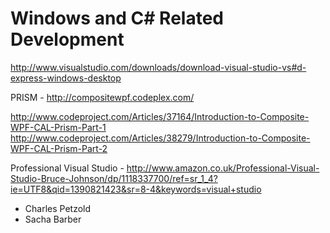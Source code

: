 Windows and C# Related Development
==================================

http://www.visualstudio.com/downloads/download-visual-studio-vs#d-express-windows-desktop

PRISM - http://compositewpf.codeplex.com/

http://www.codeproject.com/Articles/37164/Introduction-to-Composite-WPF-CAL-Prism-Part-1
http://www.codeproject.com/Articles/38279/Introduction-to-Composite-WPF-CAL-Prism-Part-2

Professional Visual Studio - http://www.amazon.co.uk/Professional-Visual-Studio-Bruce-Johnson/dp/1118337700/ref=sr_1_4?ie=UTF8&qid=1390821423&sr=8-4&keywords=visual+studio

* Charles Petzold
* Sacha Barber
